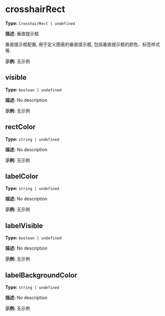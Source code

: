 # crosshairRect

**Type:** `CrosshairRect | undefined`

**描述:**
垂直提示框
  
  垂直提示框配置, 用于定义图表的垂直提示框, 包括垂直提示框的颜色、标签样式等.

**示例:**
无示例


## visible

**Type:** `boolean | undefined`

**描述:**
No description

**示例:**
无示例

## rectColor

**Type:** `string | undefined`

**描述:**
No description

**示例:**
无示例

## labelColor

**Type:** `string | undefined`

**描述:**
No description

**示例:**
无示例

## labelVisible

**Type:** `boolean | undefined`

**描述:**
No description

**示例:**
无示例

## labelBackgroundColor

**Type:** `string | undefined`

**描述:**
No description

**示例:**
无示例


